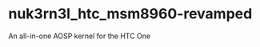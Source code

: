 nuk3rn3l_htc_msm8960-revamped
=============================

An all-in-one AOSP kernel for the HTC One
